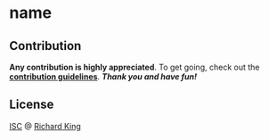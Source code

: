 # name

## Contribution

**Any contribution is highly appreciated**. To get going, check out the
[**contribution guidelines**][url-contrib-doc]. ***Thank you and have fun!***

## License

[ISC][url-license-doc] @ [Richard King](https://www.richrdkng.com)

  <!--- References ============================================================================ -->

  <!--- Badges -->

  <!--- URLs -->
  [url-license-doc]: https://github.com/@user/@repo/blob/master/LICENSE.md
  [url-contrib-doc]: https://github.com/@user/@repo/blob/master/.github/CONTRIBUTING.md
